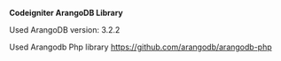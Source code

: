 **Codeigniter ArangoDB Library**

Used ArangoDB version: 3.2.2

Used Arangodb Php library
https://github.com/arangodb/arangodb-php